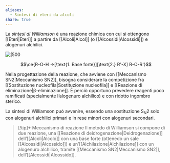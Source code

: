 ```yaml
---
aliases:
  - Sintesi di eteri da alcoli
share: true
---
```

La *sintesi di Williamson* è una reazione chimica con cui si ottengono [[Eteri|Eteri]] a partire da [[Alcoli|Alcol]] (o [[Alcossidi|Alcossidi]]) e alogenuri alchilici.

![|500](cfabf516b392340c9d6009c72b9b0bb9_MD5%201.png)

$$\ce{R-O-H ->[\text{1. Base forte}][\text{2.} R'-X] R-O-R'}$$

Nella progettazione della reazione, che avviene con [[Meccanismo SN2|Meccanismo SN2]], bisogna considerare la competizione fra [[Sostituzione nucleofila|Sostituzione nucleofila]] e [[Reazione di eliminazione|β-eliminazione]]. È perciò opportuno prevedere reagenti poco ramificati (specialmente l’alogenuro alchilico) e con ridotto ingombro sterico.

La sintesi di Williamson può avvenire, essendo una sostituzione S<sub>N</sub>2 solo con alogenuri alchilici primari e in rese minori con alogenuri secondari.

> [!tip]+ Meccanismo di reazione
Il metodo di Williamson si compone di due reazione, una [[Reazione di deidrogenazione|Deidrogenazione]] dell’[[Alcoli|Alcolo]] con una base forte (ottenedo un sale [[Alcossidi|Alcossido]]) e un’[[Alchilazione|Alchilazione]] con un alogenuro alchilico, tramite [[Meccanismo SN2|Meccanismo SN2]], dell’[[Alcossidi|Alcossido]].